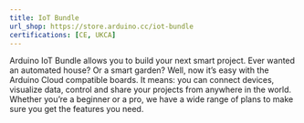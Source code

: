 ```yaml
---
title: IoT Bundle
url_shop: https://store.arduino.cc/iot-bundle
certifications: [CE, UKCA]
---
```


Arduino IoT Bundle allows you to build your next smart project. Ever wanted an automated house? Or a smart garden? Well, now it’s easy with the Arduino Cloud compatible boards. It means: you can connect devices, visualize data, control and share your projects from anywhere in the world. Whether you’re a beginner or a pro, we have a wide range of plans to make sure you get the features you need.